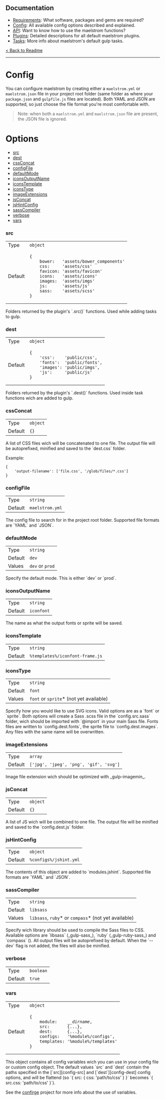 ## Documentation
- [Requirements][docs-requirements]: What software, packages and gems are required?
- [Config][docs-config]: All available config options described and explained.
- [API][docs-api]: Want to know how to use the maelstrom functions?
- [Plugins][docs-plugins]: Detailed descriptions for all default maelstrom plugins.
- [Tasks][docs-tasks]: More info about maelstrom's default gulp tasks.

[< Back to Readme](../README.md)

[docs-requirements]: requirements.md
[docs-config]: config.md
[docs-api]: api.md
[docs-plugins]: plugins.md
[docs-tasks]: tasks.md

--------------------------------------------------------------------------------

# Config
You can configure maelstrom by creating either a `maelstrom.yml` or `maelstrom.json` file in your project root folder (same folder as where your `package.json` and `gulpfile.js` files are located). Both YAML and JSON are supported, so just choose the file format you're most comfortable with.

> Note: when both a `maelstrom.yml` and `maelstrom.json` file are present, the JSON file is ignored.


# Options
- [src][config-src]
- [dest][config-dest]
- [cssConcat][config-cssConcat]
- [configFile][config-configFile]
- [defaultMode][config-defaultMode]
- [iconsOutputName][config-iconsOutputName]
- [iconsTemplate][config-iconsTemplate]
- [iconsType][config-iconsType]
- [imageExtensions][config-imageExtensions]
- [jsConcat][config-jsConcat]
- [jsHintConfig][config-jsHintConfig]
- [sassCompiler][config-sassCompiler]
- [verbose][config-verbose]
- [vars][config-vars]

### src
<table>
<tr><td>Type</td><td><code>object</code></td></tr>
<tr><td>Default</td><td><pre><code>{
    bower:   'assets/bower_components'
    css:     'assets/css'
    favicon: 'assets/favicon'
    icons:   'assets/icons'
    images:  'assets/imgs'
    js:      'assets/js'
    sass:    'assets/scss'
}</code></pre></td></tr>
</table>
Folders returned by the plugin's `.src()` functions. Used while adding tasks to gulp.


### dest
<table>
<tr><td>Type</td><td><code>object</code></td></tr>
<tr><td>Default</td><td><pre><code>{
    'css':    'public/css',
    'fonts':  'public/fonts',
    'images': 'public/imgs',
    'js':     'public/js'
}</code></pre></td></tr>
</table>
Folders returned by the plugin's `.dest()` functions. Used inside task functions wich are added to gulp.


### cssConcat
<table>
<tr><td>Type</td><td><code>object</code></td></tr>
<tr><td>Default</td><td><code>{}</code></td></tr>
</table>
A list of CSS files wich will be concatenated to one file. The output file will be autoprefixed, minified and saved to the `dest.css` folder.

Example:
```
{
    'output-filename': ['file.css', '/glob/files/*.css']
}
```


### configFile
<table>
<tr><td>Type</td><td><code>string</code></td></tr>
<tr><td>Default</td><td><code>maelstrom.yml</code></td></tr>
</table>
The config file to search for in the project root folder. Supported file formats are `YAML` and `JSON`.


### defaultMode
<table>
<tr><td>Type</td><td><code>string</code></td></tr>
<tr><td>Default</td><td><code>dev</code></td></tr>
<tr><td>Values</td><td><code>dev</code> or <code>prod</code></td></tr>
</table>
Specify the default mode. This is either `dev` or `prod`.


### iconsOutputName
<table>
<tr><td>Type</td><td><code>string</code></td></tr>
<tr><td>Default</td><td><code>iconfont</code></td></tr>
</table>
The name as what the output fonts or sprite will be saved.


### iconsTemplate
<table>
<tr><td>Type</td><td><code>string</code></td></tr>
<tr><td>Default</td><td><code>%templates%/iconfont-frame.js</code></td></tr>
</table>


### iconsType
<table>
<tr><td>Type</td><td><code>string</code></td></tr>
<tr><td>Default</td><td><code>font</code></td></tr>
<tr><td>Values</td><td><code>font</code> or <code>sprite</code>* (not yet available)</td></tr>
</table>
Specify how you would like to use SVG icons. Valid options are as a `font` or `sprite`. Both options will create a Sass .scss file in the `config.src.sass` folder, wich should be imported with `@import` in your main Sass file. Fonts files are written to `config.dest.fonts`, the sprite file to `config.dest.images`. Any files with the same name will be overwritten.


### imageExtensions
<table>
<tr><td>Type</td><td><code>array</code></td></tr>
<tr><td>Default</td><td><code>['jpg', 'jpeg', 'png', 'gif', 'svg']</code></td></tr>
</table>
Image file extension wich should be optimized with _gulp-imagemin_.


### jsConcat
<table>
<tr><td>Type</td><td><code>object</code></td></tr>
<tr><td>Default</td><td><code>{}</code></td></tr>
</table>
A list of JS wich will be combined to one file. The output file will be minified and saved to the `config.dest.js` folder.


### jsHintConfig
<table>
<tr><td>Type</td><td><code>object</code></td></tr>
<tr><td>Default</td><td><code>%configs%/jshint.yml</code></td></tr>
</table>
The contents of this object are added to `modules.jshint`. Supported file formats are `YAML` and `JSON`.


### sassCompiler
<table>
<tr><td>Type</td><td><code>string</code></td></tr>
<tr><td>Default</td><td><code>libsass</code></td></tr>
<tr><td>Values</td><td><code>libsass</code>, <code>ruby</code>* or <code>compass</code>* (not yet available)</td></tr>
</table>
Specify wich library should be used to compile the Sass files to CSS. Available options are `libsass` (_gulp-sass_), `ruby` (_gulp-ruby-sass_) and `compass` (). All output files will be autoprefixed by default. When the `--dev` flag is not added, the files will also be minified.


### verbose
<table>
<tr><td>Type</td><td><code>boolean</code></td></tr>
<tr><td>Default</td><td><code>true</code></td></tr>
</table>

### vars
<table>
<tr><td>Type</td><td><code>object</code></td></tr>
<tr><td>Default</td><td><pre><code>{
    module:    <i>__dirname</i>,
    src:       {...},
    dest:      {...},
    configs:   '%module%/configs',
    templates: '%module%/templates'
}
</code></pre></td></tr>
</table>
This object contains all config variables wich you can use in your config file or custom config object. The default values `src` and `dest` contain the paths specified in the [`src][config-src] and [`dest`][config-dest] config options, and will be flattend (so `{ src: { css: 'path/to/css' } }` becomes `{ src.css: 'path/to/css' }`).

See the [confirge](https://github.com/roeldev/confirge) project for more info about the use of variables.


[config-src]: #src
[config-dest]: #dest
[config-cssConcat]: #cssconcat
[config-configFile]:  #configfile
[config-defaultMode]: #defaultmode
[config-iconsOutputName]: #iconsoutputname
[config-iconsTemplate]: #iconstemplate
[config-iconsType]: #iconstype
[config-imageExtensions]: #imageextensions
[config-jsConcat]: #jsconcat
[config-jsHintConfig]: #jshintconfig
[config-sassCompiler]: #sasscompiler
[config-verbose]: #verbose
[config-vars]: #vars
